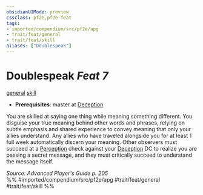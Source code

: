 ```yaml
---
obsidianUIMode: preview
cssclass: pf2e,pf2e-feat
tags:
- imported/compendium/src/pf2e/apg
- trait/feat/general
- trait/feat/skill
aliases: ["Doublespeak"]
---
```

# Doublespeak  *Feat 7*  
[general](general.md)  [skill](skill.md)  

- **Prerequisites**: master at [Deception](../skills.md#Deception)

You are skilled at saying one thing while meaning something different. You disguise your true meaning behind other words and phrases, relying on subtle emphasis and shared experience to convey meaning that only your allies understand. Any allies who have traveled alongside you for at least 1 full week automatically discern your meaning. Other observers must succeed at a [Perception](../skills.md#Perception) check against your [Deception](../skills.md#Deception) DC to realize you are passing a secret message, and they must critically succeed to understand the message itself.

*Source: Advanced Player's Guide p. 205*  
%% #imported/compendium/src/pf2e/apg #trait/feat/general #trait/feat/skill %%